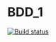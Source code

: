 # BDD_1
[![Build status](https://ci.appveyor.com/api/projects/status/6u9quecdngntwr3t/branch/main?svg=true)](https://ci.appveyor.com/project/LaychenkovGA/bdd-1/branch/main)
